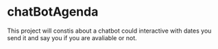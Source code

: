 # chatBotAgenda
This project will constis about a chatbot could interactive with dates you send it and say you if you are avaliable or not.

